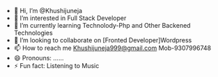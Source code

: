 - 👋 Hi, I’m @Khushijuneja
- 👀 I’m interested in Full Stack Developer
- 🌱 I’m currently learning Technolody-Php and Other Backened Technologies
- 💞️ I’m looking to collaborate on [Fronted Developer]Wordpress
- 📫 How to reach me Khushijuneja999@gmail.com   Mob-9307996748
- 😄 Pronouns:  ...... 
- ⚡ Fun fact: Listening to Music  

<!---
Khushijuneja/Khushijuneja is a ✨ special ✨ repository because its `README.md` (this file) appears on your GitHub profile.
You can click the Preview link to take a look at your changes.
--->
